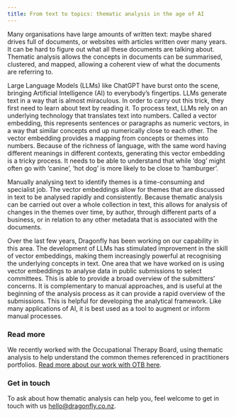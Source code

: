 ```yaml
---
title: From text to topics: thematic analysis in the age of AI
---
```


Many organisations have large amounts of written text: maybe shared drives full
of documents, or websites with articles written over many years. It can be hard
to figure out what all these documents are talking about. Thematic analysis allows
the concepts in documents can be summarised, clustered, and mapped, allowing a 
coherent view of what the documents are referring to.

<!--more-->

Large Language Models (LLMs) like ChatGPT have burst onto the scene, bringing
Artificial Intelligence (AI) to everybody’s fingertips. LLMs generate text in a
way that is almost miraculous. In order to carry out this trick, they first
need to learn about text by reading it. To process text, LLMs rely on an
underlying technology that translates text into numbers. Called a vector
embedding, this represents sentences or paragraphs as numeric vectors, in a way
that similar concepts end up numerically close to each other. The vector
embedding provides a mapping from concepts or themes into numbers.  Because of
the richness of language, with the same word having different meanings in
different contexts, generating this vector embedding is a tricky process. It
needs to be able to understand that while ‘dog’ might often go with ‘canine’,
‘hot dog’ is more likely to be close to ‘hamburger’.


Manually analysing text to
identify themes is a time-consuming and specialist job. The vector embeddings
allow for themes that are discussed in text to be analysed rapidly and consistently.
Because thematic analysis can be carried out over a whole
collection in text, this allows for analysis of changes in the themes over
time, by author, through different parts of a business, or in relation to any
other metadata that is associated with the documents. 

Over the last few years, Dragonfly has been working on our capability in this
area.  The development of LLMs has stimulated improvement in the skill of
vector embeddings, making them increasingly powerful at recognising the
underlying concepts in text. One area that we have worked on is using vector
embeddings to analyse data in public submissions to select committees. This is
able to provide a broad overview of the submitters’ concerns. It is
complementary to manual approaches, and is useful at the beginning of the
analysis process as it can provide a rapid overview of the submissions. This is
helpful for developing the analytical framework. Like many applications of AI,
it is best used as a tool to augment or inform manual processes. 

### Read more

We recently worked with the Occupational Therapy Board, using thematic analysis
to help understand the common themes referenced in practitioners portfolios.
[Read more about our work with OTB here](https://www.dragonfly.co.nz/work/thematic-analysis-case-study.html).



### Get in touch

To ask about how thematic analysis can help you, feel welcome to get in touch with us [hello@dragonfly.co.nz](mailto:hello@dragonfly.co.nz).

